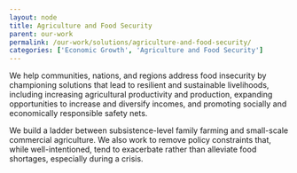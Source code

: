 ```yaml
---
layout: node
title: Agriculture and Food Security
parent: our-work
permalink: /our-work/solutions/agriculture-and-food-security/
categories: ['Economic Growth', 'Agriculture and Food Security']
---
```

We help communities, nations, and regions address food insecurity by championing solutions that lead to resilient and sustainable livelihoods, including increasing agricultural productivity and production, expanding opportunities to increase and diversify incomes, and promoting socially and economically responsible safety nets.

We build a ladder between subsistence-level family farming and small-scale commercial agriculture. We also work to remove policy constraints that, while well-intentioned, tend to exacerbate rather than alleviate food shortages, especially during a crisis.
